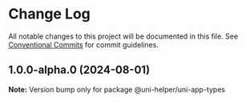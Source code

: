 # Change Log

All notable changes to this project will be documented in this file.
See [Conventional Commits](https://conventionalcommits.org) for commit guidelines.

## 1.0.0-alpha.0 (2024-08-01)

**Note:** Version bump only for package @uni-helper/uni-app-types
